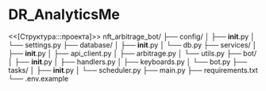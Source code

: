 # DR_AnalyticsMe

<<[Структура:::проекта]>>
nft_arbitrage_bot/
├── config/
│   ├── __init__.py
│   └── settings.py
├── database/
│   ├── __init__.py
│   └── db.py
├── services/
│   ├── __init__.py
│   ├── api_client.py
│   ├── arbitrage.py
│   └── utils.py
├── bot/
│   ├── __init__.py
│   ├── handlers.py
│   ├── keyboards.py
│   └── bot.py
├── tasks/
│   ├── __init__.py
│   └── scheduler.py
├── main.py
├── requirements.txt
└── .env.example
